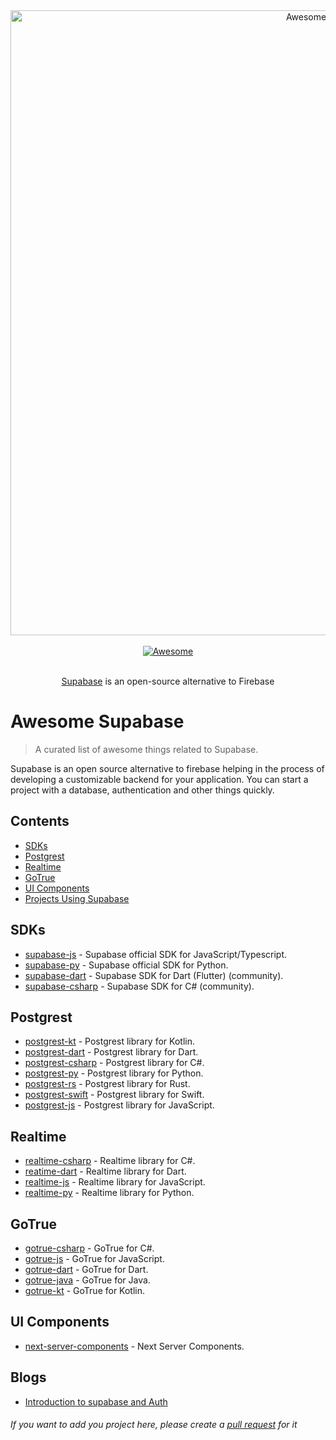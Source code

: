 <div align="center">
  <div>
    <img width="1000px" src="https://github.com/Mzaien/awesome-supabase-1/blob/main/Supabase.png" alt="Awesome Supabase">
  </div>
  <br>
  <a href="https://awesome.re">
    <img src="https://awesome.re/badge-flat2.svg" alt="Awesome">
  </a>
  <br>
  <br>
  <p>
    <a href="https://app.supabase.io/">Supabase</a> is an open-source alternative to Firebase
  </p>
</div>

# Awesome Supabase

> A curated list of awesome things related to Supabase.

Supabase is an open source alternative to firebase helping in the process of developing a customizable backend for your application. You can start a project with a database, authentication and other things quickly.

## Contents

- [SDKs](#sdks)
- [Postgrest](#postgrest)
- [Realtime](#realtime)
- [GoTrue](#gotrue)
- [UI Components](#ui-components)
- [Projects Using Supabase](#projects-using-supabase)

## SDKs

- [supabase-js](https://github.com/supabase/supabase-js) - Supabase official SDK for JavaScript/Typescript.
- [supabase-py](https://github.com/supabase/supabase-py) - Supabase official SDK for Python.
- [supabase-dart](https://github.com/supabase/supabase-dart) - Supabase SDK for Dart (Flutter) (community).
- [supabase-csharp](https://github.com/supabase/supabase-csharp) - Supabase SDK for C# (community).

## Postgrest

- [postgrest-kt](https://github.com/supabase/postgrest-kt) - Postgrest library for  Kotlin.
- [postgrest-dart](https://github.com/supabase/postgrest-dart) - Postgrest library for Dart.
- [postgrest-csharp](https://github.com/supabase/postgrest-csharp) - Postgrest library for C#.
- [postgrest-py](https://github.com/supabase/postgrest-py) - Postgrest library for Python.
- [postgrest-rs](https://github.com/supabase/postgrest-rs) - Postgrest library for Rust.
- [postgrest-swift](https://github.com/supabase/postgrest-swift) - Postgrest library for Swift.
- [postgrest-js](https://github.com/supabase/postgrest-js) - Postgrest library for JavaScript.

## Realtime

- [realtime-csharp](https://github.com/supabase/realtime-csharp) - Realtime library for C#.
- [reatime-dart](https://github.com/supabase/realtime-dart) - Realtime library for Dart.
- [realtime-js](https://github.com/supabase/realtime-js) - Realtime library for JavaScript.
- [realtime-py](https://github.com/supabase/realtime-py) - Realtime library for Python.

## GoTrue

- [gotrue-csharp](https://github.com/supabase/gotrue-csharp) - GoTrue for C#.
- [gotrue-js](https://github.com/supabase/gotrue-js) - GoTrue for JavaScript.
- [gotrue-dart](https://github.com/supabase/gotrue-dart) - GoTrue for Dart.
- [gotrue-java](https://github.com/supabase/gotrue-java) - GoTrue for Java.
- [gotrue-kt](https://github.com/supabase/gotrue-kt) - GoTrue for Kotlin.

## UI Components

- [next-server-components](https://github.com/supabase/next-server-components) - Next Server Components.

## Blogs
- [Introduction to supabase and Auth](https://aalam.in/blog/supabase-auth-intro-setup-next)

###### If you want to add you project here, please create a [pull request](https://github.com/GiovanniSM20/awesome-supabase/compare) for it
